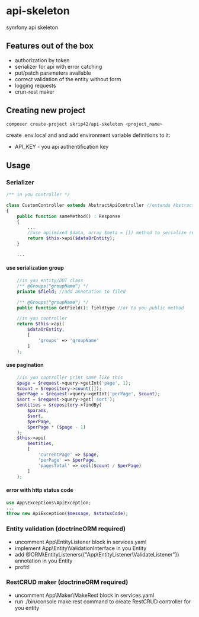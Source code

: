 # api-skeleton

symfony api skeleton

## Features out of the box

- authorization by token
- serializer for api with error catching
- put/patch parameters available
- correct validation of the entity without form
- logging requests
- crun-rest maker

## Creating new project

```bash
composer create-project skrip42/api-skeleton <project_name>
```

create .env.local and and add environment variable definitions to it:

- API_KEY - you api authentification key

## Usage

### Serializer

```php
/** in you controller */

class CustomController extends AbstractApiController //extends AbstractApiController
{
    public function sameMethod() : Response
    {
        ...
        //use api(mixed $data, array $meta = []) method to serialize response
        return $this->api($dataOrEntity);
    }

    ...
```

#### use serialization group

```php
    //in you entity/DOT class
    /** @Groups("groupName") */
    private $field; //add annotation to filed

    /** @Groups("groupName") */
    public function GetField(): fieldtype //or to you public method

    //in you controller
    return $this->api(
        $dataOrEntity,
        [
            'groups' => 'groupName'
        ]
    );
```

#### use pagination

```php
    //in you controller print some like this
    $page = $request->query->getInt('page', 1);
    $count = $repository->count([]);
    $perPage = $request->query->getInt('perPage', $count);
    $sort = $request->query->get('sort');
    $entities = $repository->findBy(
        $params,
        $sort,
        $perPage,
        $perPage * ($page - 1)
    );
    $this->api(
        $entities,
        [
            'currentPage' => $page,
            'perPage' => $perPage,
            'pagesTotal' => ceil($count / $perPage)
        ]
    );
```

#### error with http status code

```php
use App\Exceptions\ApiException;
...
throw new ApiException($message, $statusCode);
```

### Entity validation (doctrineORM required)

- uncomment App\EntityListener block in services.yaml
- implement App\Entity\ValidationInterface in you Entity
- add @ORM\EntityListeners({"App\EntityListener\ValidateListener"}) annotation in you Entity
- profit!

### RestCRUD maker (doctrineORM required)

- uncomment App\Maker\MakeRest block in services.yaml
- run ./bin/console make:rest command to create RestCRUD controller for you entity
